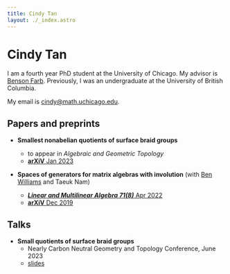 ```yaml
---
title: Cindy Tan
layout: ./_index.astro
---
```


# Cindy Tan

I am a fourth year PhD student at the University of Chicago. My advisor is [Benson Farb](http://www.math.uchicago.edu/~farb/). Previously, I was an undergraduate at the University of British Columbia.

My email is <a id="email" href="mailto:&#99;&#105;&#110;&#100;&#121;&#64;&#109;&#97;&#116;&#104;&#46;&#117;&#99;&#104;&#105;&#99;&#97;&#103;&#111;&#46;&#101;&#100;&#117;">cindy@<span style="display:none;">math.uchicago.edu</span>math.uchicago.edu</a>.
   
## Papers and preprints
- **Smallest nonabelian quotients of surface braid groups**
  - to appear in _Algebraic and Geometric Topology_
  - [**arXiV** Jan 2023](https://arxiv.org/abs/2301.01872)

- **Spaces of generators for matrix algebras with involution**
  (with [Ben Williams](https://personal.math.ubc.ca/~tbjw/) and Taeuk Nam) 
  - [**_Linear and Multilinear Algebra 71(8)_** Apr 2022](https://doi.org/10.1080/03081087.2022.2063244)
  - [**arXiV** Dec 2019](https://arxiv.org/abs/1912.03027)
  
  
## Talks
- **Small quotients of surface braid groups**
  - Nearly Carbon Neutral Geometry and Topology Conference, June 2023
  - [slides](2023-ncngt.pdf)
  
  

